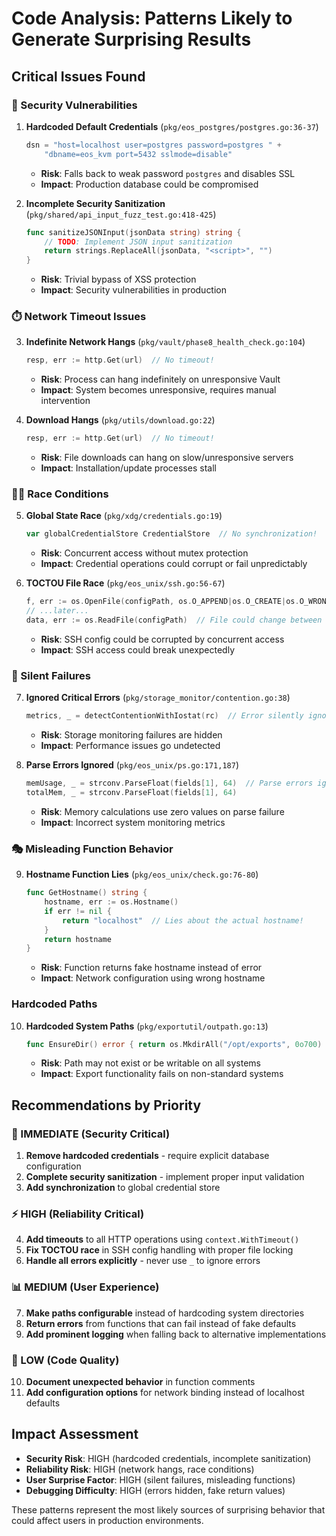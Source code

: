 # Code Analysis: Patterns Likely to Generate Surprising Results

## Critical Issues Found

### 🚨 Security Vulnerabilities

1. **Hardcoded Default Credentials** (`pkg/eos_postgres/postgres.go:36-37`)
   ```go
   dsn = "host=localhost user=postgres password=postgres " +
       "dbname=eos_kvm port=5432 sslmode=disable"
   ```
   - **Risk**: Falls back to weak password `postgres` and disables SSL
   - **Impact**: Production database could be compromised

2. **Incomplete Security Sanitization** (`pkg/shared/api_input_fuzz_test.go:418-425`)
   ```go
   func sanitizeJSONInput(jsonData string) string {
       // TODO: Implement JSON input sanitization
       return strings.ReplaceAll(jsonData, "<script>", "")
   }
   ```
   - **Risk**: Trivial bypass of XSS protection
   - **Impact**: Security vulnerabilities in production

### ⏱️ Network Timeout Issues

3. **Indefinite Network Hangs** (`pkg/vault/phase8_health_check.go:104`)
   ```go
   resp, err := http.Get(url)  // No timeout!
   ```
   - **Risk**: Process can hang indefinitely on unresponsive Vault
   - **Impact**: System becomes unresponsive, requires manual intervention

4. **Download Hangs** (`pkg/utils/download.go:22`)
   ```go
   resp, err := http.Get(url)  // No timeout!
   ```
   - **Risk**: File downloads can hang on slow/unresponsive servers
   - **Impact**: Installation/update processes stall

### 🏃‍♂️ Race Conditions

5. **Global State Race** (`pkg/xdg/credentials.go:19`)
   ```go
   var globalCredentialStore CredentialStore  // No synchronization!
   ```
   - **Risk**: Concurrent access without mutex protection
   - **Impact**: Credential operations could corrupt or fail unpredictably

6. **TOCTOU File Race** (`pkg/eos_unix/ssh.go:56-67`)
   ```go
   f, err := os.OpenFile(configPath, os.O_APPEND|os.O_CREATE|os.O_WRONLY, 0600)
   // ...later...
   data, err := os.ReadFile(configPath)  // File could change between operations!
   ```
   - **Risk**: SSH config could be corrupted by concurrent access
   - **Impact**: SSH access could break unexpectedly

### 🤫 Silent Failures

7. **Ignored Critical Errors** (`pkg/storage_monitor/contention.go:38`)
   ```go
   metrics, _ = detectContentionWithIostat(rc)  // Error silently ignored!
   ```
   - **Risk**: Storage monitoring failures are hidden
   - **Impact**: Performance issues go undetected

8. **Parse Errors Ignored** (`pkg/eos_unix/ps.go:171,187`)
   ```go
   memUsage, _ = strconv.ParseFloat(fields[1], 64)  // Parse errors ignored!
   totalMem, _ = strconv.ParseFloat(fields[1], 64)
   ```
   - **Risk**: Memory calculations use zero values on parse failure
   - **Impact**: Incorrect system monitoring metrics

### 🎭 Misleading Function Behavior

9. **Hostname Function Lies** (`pkg/eos_unix/check.go:76-80`)
   ```go
   func GetHostname() string {
       hostname, err := os.Hostname()
       if err != nil {
           return "localhost"  // Lies about the actual hostname!
       }
       return hostname
   }
   ```
   - **Risk**: Function returns fake hostname instead of error
   - **Impact**: Network configuration using wrong hostname

###  Hardcoded Paths

10. **Hardcoded System Paths** (`pkg/exportutil/outpath.go:13`)
    ```go
    func EnsureDir() error { return os.MkdirAll("/opt/exports", 0o700) }
    ```
    - **Risk**: Path may not exist or be writable on all systems
    - **Impact**: Export functionality fails on non-standard systems

## Recommendations by Priority

### 🚨 IMMEDIATE (Security Critical)
1. **Remove hardcoded credentials** - require explicit database configuration
2. **Complete security sanitization** - implement proper input validation
3. **Add synchronization** to global credential store

### ⚡ HIGH (Reliability Critical)  
4. **Add timeouts** to all HTTP operations using `context.WithTimeout()`
5. **Fix TOCTOU race** in SSH config handling with proper file locking
6. **Handle all errors explicitly** - never use `_` to ignore errors

### 📊 MEDIUM (User Experience)
7. **Make paths configurable** instead of hardcoding system directories
8. **Return errors** from functions that can fail instead of fake defaults
9. **Add prominent logging** when falling back to alternative implementations

### 📝 LOW (Code Quality)
10. **Document unexpected behavior** in function comments
11. **Add configuration options** for network binding instead of localhost defaults

## Impact Assessment

- **Security Risk**: HIGH (hardcoded credentials, incomplete sanitization)
- **Reliability Risk**: HIGH (network hangs, race conditions)  
- **User Surprise Factor**: HIGH (silent failures, misleading functions)
- **Debugging Difficulty**: HIGH (errors hidden, fake return values)

These patterns represent the most likely sources of surprising behavior that could affect users in production environments.